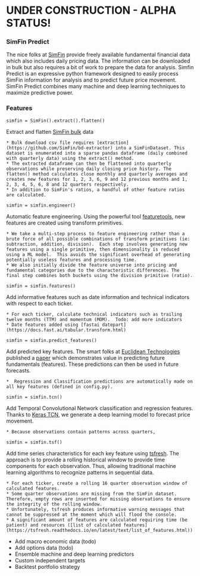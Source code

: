 # UNDER CONSTRUCTION - ALPHA STATUS!

### SimFin Predict  

The nice folks at [SimFin](https://simfin.com/) provide freely available fundamental financial data which also includes daily pricing data.  The information can be downloaded in bulk but also requires a bit of work to prepare the data for analysis.  Simfin Predict is an expressive python framework designed to easily process SimFin information for analysis and to predict future price movement. SimFin Predict combines many machine and deep learning techniques to maximize predictive power.

### Features

```buildoutcfg
simfin = SimFin().extract().flatten()
```
Extract and flatten [SimFin bulk](https://simfin.com/data/access/api) data

    * Bulk download csv file requires [extraction](https://github.com/SimFin/bd-extractor) into a SimFinDataset. This dataset is enumerated into a sparse pandas dataframe (daily combined with quarterly data) using the extract() method.  
    * The extracted dataframe can then be flattened into quarterly observations while preserving daily closing price history. The flatten() method calculates close monthly and quarterly averages and creates new features for 1, 2, 3, 6, 9 and 12 previous months and 1, 2, 3, 4, 5, 6, 8 and 12 quarters respectively. 
    * In addition to SimFin's ratios, a handful of other feature ratios are calculated.


```buildoutcfg
simfin = simfin.engineer()
```
Automatic feature engineering.  Using the powerful tool [featuretools](https://www.featuretools.com/), new features are created using transform primitives.

    * We take a multi-step process to feature engineering rather than a brute force of all possible combinations of transform primitives (ie: subtraction, addition, division).  Each step involves generating new features using a single primitive, then dimensionality is reduced using a ML model.  This avoids the significant overhead of generating potentially useless features and processing time.
    * We also initially divide the feature universe into pricing and fundamental categories due to the characteristic differences. The final step combines both buckets using the division primitive (ratio).


```buildoutcfg
simfin = simfin.features()
```
Add informative features such as date information and technical indicators with respect to each ticker.  

    * For each ticker, calculate technical indicators such as trailing twelve months (TTM) and momentum (MOM).  Todo: add more indicators
    * Date features added using [fastai datepart](https://docs.fast.ai/tabular.transform.html)
    

```buildoutcfg
simfin = simfin.predict_features()
```
Add predicted key features. The smart folks at [Euclidean Technologies](https://www.euclidean.com/) published a [paper](https://arxiv.org/pdf/1711.04837.pdf) which demonstrates value in predicting future fundamentals (features). These predictions can then be used in future forecasts.

    *  Regression and Classification predictions are automatically made on all key features (defined in config.py).


```buildoutcfg
simfin = simfin.tcn()
```
Add Temporal Convolutional Network classification and regression features.  Thanks to [Keras TCN](https://github.com/philipperemy/keras-tcn), we generate a deep learning model to forecast price movement.

    * Because observations contain patterns across quarters, 
    

```buildoutcfg
simfin = simfin.tsf()
```
Add time series characteristics for each key feature using [tsfresh](https://tsfresh.readthedocs.io/en/latest/text/introduction.html).    The approach is to provide a rolling historical window to provide time components for each observation.  Thus, allowing traditional machine learning algorithms to recognize patterns in sequential data.  

    * For each ticker, create a rolling 16 quarter observation window of calculated features.  
    * Some quarter observations are missing from the SimFin dataset. Therefore, empty rows are inserted for missing observations to ensure the integrity of the rolling window.
    * Unfortunately, tsfresh produces informative warning messages that cannot be suppressed at the moment which will flood the console.
    * A significant amount of features are calculated requiring time (be patient) and resources ([list of calculated features](https://tsfresh.readthedocs.io/en/latest/text/list_of_features.html)). 



* Add macro economic data (todo)
* Add options data (todo)
* Ensemble machine and deep learning predictors
* Custom independent targets
* Backtest portfolio strategy